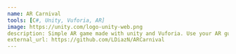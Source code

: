 ```yaml
---
name: AR Carnival
tools: [C#, Unity, Vuforia, AR]
image: https://unity.com/logo-unity-web.png
description: Simple AR game made with unity and Vuforia. Use your AR gun to shoot at spawning plates in your desk!
external_url: https://github.com/LDiazN/ARCarnival
---
```

